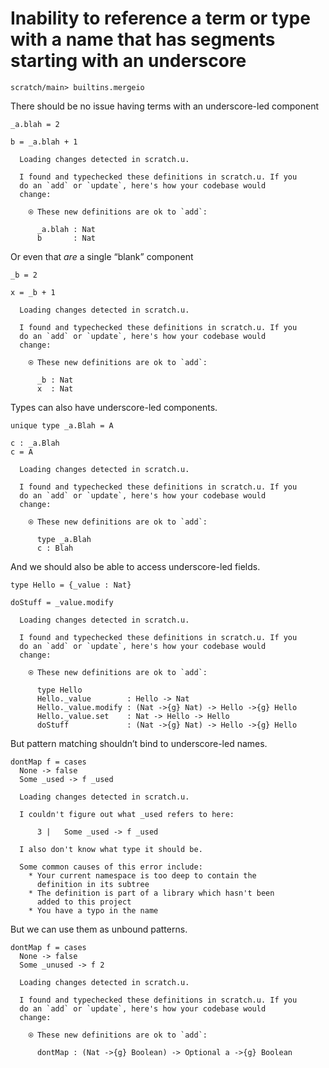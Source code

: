 # Inability to reference a term or type with a name that has segments starting with an underscore

``` ucm :hide
scratch/main> builtins.mergeio

```

There should be no issue having terms with an underscore-led component

``` unison
_a.blah = 2

b = _a.blah + 1
```

``` ucm :added-by-ucm
  Loading changes detected in scratch.u.

  I found and typechecked these definitions in scratch.u. If you
  do an `add` or `update`, here's how your codebase would
  change:
  
    ⍟ These new definitions are ok to `add`:
    
      _a.blah : Nat
      b       : Nat

```

Or even that *are* a single “blank” component

``` unison
_b = 2

x = _b + 1
```

``` ucm :added-by-ucm
  Loading changes detected in scratch.u.

  I found and typechecked these definitions in scratch.u. If you
  do an `add` or `update`, here's how your codebase would
  change:
  
    ⍟ These new definitions are ok to `add`:
    
      _b : Nat
      x  : Nat

```

Types can also have underscore-led components.

``` unison
unique type _a.Blah = A

c : _a.Blah
c = A
```

``` ucm :added-by-ucm
  Loading changes detected in scratch.u.

  I found and typechecked these definitions in scratch.u. If you
  do an `add` or `update`, here's how your codebase would
  change:
  
    ⍟ These new definitions are ok to `add`:
    
      type _a.Blah
      c : Blah

```

And we should also be able to access underscore-led fields.

``` unison
type Hello = {_value : Nat}

doStuff = _value.modify
```

``` ucm :added-by-ucm
  Loading changes detected in scratch.u.

  I found and typechecked these definitions in scratch.u. If you
  do an `add` or `update`, here's how your codebase would
  change:
  
    ⍟ These new definitions are ok to `add`:
    
      type Hello
      Hello._value        : Hello -> Nat
      Hello._value.modify : (Nat ->{g} Nat) -> Hello ->{g} Hello
      Hello._value.set    : Nat -> Hello -> Hello
      doStuff             : (Nat ->{g} Nat) -> Hello ->{g} Hello

```

But pattern matching shouldn’t bind to underscore-led names.

``` unison :error
dontMap f = cases
  None -> false
  Some _used -> f _used
```

``` ucm :added-by-ucm
  Loading changes detected in scratch.u.

  I couldn't figure out what _used refers to here:
  
      3 |   Some _used -> f _used
  
  I also don't know what type it should be.
  
  Some common causes of this error include:
    * Your current namespace is too deep to contain the
      definition in its subtree
    * The definition is part of a library which hasn't been
      added to this project
    * You have a typo in the name

```

But we can use them as unbound patterns.

``` unison
dontMap f = cases
  None -> false
  Some _unused -> f 2
```

``` ucm :added-by-ucm
  Loading changes detected in scratch.u.

  I found and typechecked these definitions in scratch.u. If you
  do an `add` or `update`, here's how your codebase would
  change:
  
    ⍟ These new definitions are ok to `add`:
    
      dontMap : (Nat ->{g} Boolean) -> Optional a ->{g} Boolean

```

